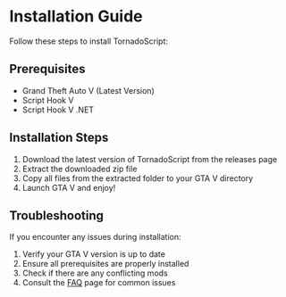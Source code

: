 # Installation Guide

Follow these steps to install TornadoScript:

## Prerequisites
- Grand Theft Auto V (Latest Version)
- Script Hook V
- Script Hook V .NET

## Installation Steps
1. Download the latest version of TornadoScript from the releases page
2. Extract the downloaded zip file
3. Copy all files from the extracted folder to your GTA V directory
4. Launch GTA V and enjoy!

## Troubleshooting
If you encounter any issues during installation:
1. Verify your GTA V version is up to date
2. Ensure all prerequisites are properly installed
3. Check if there are any conflicting mods
4. Consult the [FAQ](FAQ) page for common issues
